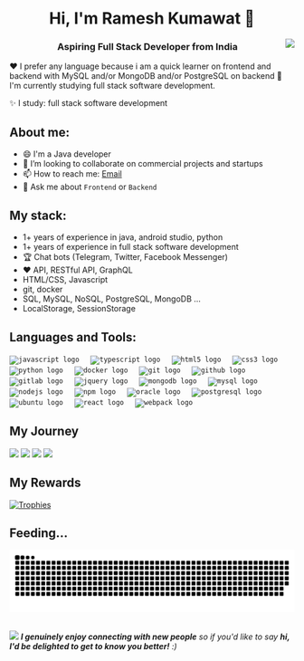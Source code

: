 <!--<video autoplay="autoplay" loop="loop" src="https://github.com/user-attachments/assets/fd440e70-99b2-432e-bf1d-9eec3950f26a"/>
   --> 
<h1 align="center">Hi, I'm Ramesh Kumawat 👋 </h1>

<img align="right" src="https://visitor-badge.laobi.icu/badge?page_id=Ramesh-kumawat.Ramesh-kumawat&left_color=royalblue&right_color=black"  />
<h3 align="center">Aspiring Full Stack Developer from India </h3>

❤️ I prefer any language because i am a quick learner on frontend and backend with MySQL and/or MongoDB and/or PostgreSQL on backend
🤔 I'm currently studying full stack software development.

✨ I study:  full stack software development 



## About me:
- 😄 I'm a Java developer
- 🔭 I’m looking to collaborate on commercial projects and startups
- 📫 How to reach me: [Email](RameshKumawat5908@gmail.com)
- 💬 Ask me about `Frontend` or `Backend`


## My stack:
- 1+ years of experience in java, android studio, python
- 1+ years of experience in full stack software development 
- 🏆 Chat bots (Telegram, Twitter, Facebook Messenger)
- ❤️ API, RESTful API, GraphQL
- HTML/CSS, Javascript
- git, docker
- SQL, MySQL, NoSQL, PostgreSQL, MongoDB ...
- LocalStorage, SessionStorage

## Languages and Tools:
<div align="left">
 <code><img src="https://cdn.jsdelivr.net/gh/devicons/devicon/icons/javascript/javascript-original.svg" height="30" alt="javascript logo"  /></code>
  <img width="12" />
  <code><img src="https://cdn.jsdelivr.net/gh/devicons/devicon/icons/typescript/typescript-original.svg" height="30" alt="typescript logo"  /></code>
  <img width="12" />
  <code><img src="https://cdn.jsdelivr.net/gh/devicons/devicon/icons/html5/html5-original.svg" height="30" alt="html5 logo"  /></code>
  <img width="12" />
  <code><img src="https://cdn.jsdelivr.net/gh/devicons/devicon/icons/css3/css3-original.svg" height="30" alt="css3 logo"  /></code>
  <img width="12" />
  <code><img src="https://cdn.jsdelivr.net/gh/devicons/devicon/icons/python/python-original.svg" height="30" alt="python logo"  /></code>
  <img width="12" />
  <code><img src="https://cdn.jsdelivr.net/gh/devicons/devicon/icons/docker/docker-original.svg" height="30" alt="docker logo"  /></code>
  <img width="12" />
  <code><img src="https://cdn.jsdelivr.net/gh/devicons/devicon/icons/git/git-original.svg" height="30" alt="git logo"  /></code>
  <img width="12" />
  <code><img src="https://skillicons.dev/icons?i=github" height="30" alt="github logo"  /></code>
  <img width="12" />
  <code><img src="https://cdn.jsdelivr.net/gh/devicons/devicon/icons/gitlab/gitlab-original.svg" height="30" alt="gitlab logo"  /></code>
 <img width="12" />
  <code><img src="https://cdn.jsdelivr.net/gh/devicons/devicon/icons/jquery/jquery-original.svg" height="30" alt="jquery logo"  /></code>
  <img width="12" />
  <code><img src="https://cdn.jsdelivr.net/gh/devicons/devicon/icons/mongodb/mongodb-original.svg" height="30" alt="mongodb logo"  /></code>
  <img width="12" />
  <code><img src="https://skillicons.dev/icons?i=mysql" height="30" alt="mysql logo"  /></code>
 <img width="12" />
  <code><img src="https://cdn.jsdelivr.net/gh/devicons/devicon/icons/nodejs/nodejs-original.svg" height="30" alt="nodejs logo"  /></code>
  <img width="12" />
  <code><img src="https://cdn.jsdelivr.net/gh/devicons/devicon/icons/npm/npm-original-wordmark.svg" height="30" alt="npm logo"  /></code>
  <img width="12" />
  <code><img src="https://cdn.simpleicons.org/oracle/F80000" height="30" alt="oracle logo"  /></code>
  <img width="12" />
  <code><img src="https://cdn.jsdelivr.net/gh/devicons/devicon/icons/postgresql/postgresql-original.svg" height="30" alt="postgresql logo"  /></code>
  <img width="12" />
  <code><img src="https://cdn.simpleicons.org/ubuntu/E95420" height="30" alt="ubuntu logo"  /></code>
  <img width="12" />
  <code><img src="https://cdn.jsdelivr.net/gh/devicons/devicon/icons/react/react-original.svg" height="30" alt="react logo"  /></code>
  <img width="12" />
  <code><img src="https://cdn.jsdelivr.net/gh/devicons/devicon/icons/webpack/webpack-original.svg" height="30" alt="webpack logo"  /></code>
</div>


## My Journey
<div>
  <img width="440px" src="https://github-readme-stats.vercel.app/api?username=Ramesh-kumawat&show_icons=true&theme=onedark">
  <img width="385px" src="https://github-readme-stats.anuraghazra1.vercel.app/api/top-langs/?username=Ramesh-kumawat&layout=compact&theme=onedark" />
  <img width="440px" src="https://github-readme-activity-graph.vercel.app/graph?username=Ramesh-kumawat&theme=github">
  <img width="385px" src="https://github-readme-streak-stats.herokuapp.com/?user=Ramesh-kumawat&theme=onedark" />
</div>

## My Rewards
[![Trophies](https://github-profile-trophy.vercel.app/?username=Ramesh-kumawat&theme=onedark)](https://github.com/ryo-ma/github-profile-trophy)

## Feeding...
 ![](https://raw.githubusercontent.com/Ramesh-Kumawat/Ramesh-Kumawat/output/github-contribution-grid-snake.svg)

##
<img src="https://media.giphy.com/media/LnQjpWaON8nhr21vNW/giphy.gif" width="60"> <em><b>I genuinely enjoy connecting with new people</b> so if you'd like to say <b>hi, I'd be delighted to get to know you better!</b> :)</em>

